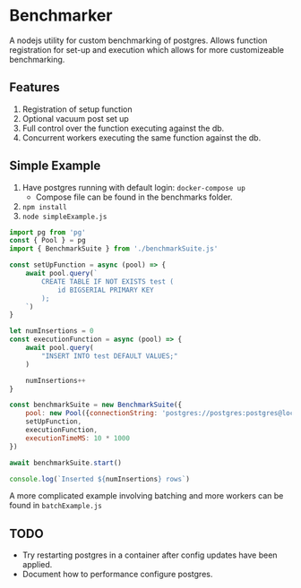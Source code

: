 # Benchmarker

A nodejs utility for custom benchmarking of postgres. Allows function registration for set-up and execution which allows for more customizeable benchmarking.

## Features
1. Registration of setup function
2. Optional vacuum post set up
3. Full control over the function executing against the db.
4. Concurrent workers executing the same function against the db.

## Simple Example
1. Have postgres running with default login: `docker-compose up`
    - Compose file can be found in the benchmarks folder.
2. `npm install`
3. `node simpleExample.js`

````javascript
import pg from 'pg'
const { Pool } = pg
import { BenchmarkSuite } from './benchmarkSuite.js'

const setUpFunction = async (pool) => {
    await pool.query(`
        CREATE TABLE IF NOT EXISTS test (
            id BIGSERIAL PRIMARY KEY
        );
    `)
}

let numInsertions = 0
const executionFunction = async (pool) => {
    await pool.query(
        "INSERT INTO test DEFAULT VALUES;"
    )

    numInsertions++
}

const benchmarkSuite = new BenchmarkSuite({
    pool: new Pool({connectionString: 'postgres://postgres:postgres@localhost:5432', max: 10, allowExitOnIdle: true}),
    setUpFunction,
    executionFunction,
    executionTimeMS: 10 * 1000
})

await benchmarkSuite.start()

console.log(`Inserted ${numInsertions} rows`)
````

A more complicated example involving batching and more workers can be found in `batchExample.js`

## TODO
- Try restarting postgres in a container after config updates have been applied.
- Document how to performance configure postgres.